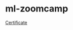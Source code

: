 # ml-zoomcamp

[Certificate](https://certificate.datatalks.club/ml-zoomcamp/2023/cb263ac90375ec14ed9d4c2786d9322a9fe923e6.pdf)
